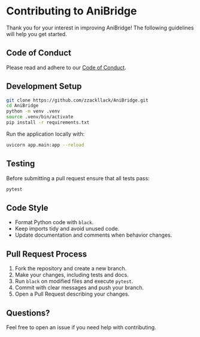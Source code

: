 # Contributing to AniBridge

Thank you for your interest in improving AniBridge! The following guidelines will help you get
started.

## Code of Conduct

Please read and adhere to our [Code of Conduct](CODE_OF_CONDUCT.md).

## Development Setup

```bash
git clone https://github.com/zzackllack/AniBridge.git
cd AniBridge
python -m venv .venv
source .venv/bin/activate
pip install -r requirements.txt
```

Run the application locally with:

```bash
uvicorn app.main:app --reload
```

## Testing

Before submitting a pull request ensure that all tests pass:

```bash
pytest
```

## Code Style

- Format Python code with `black`.
- Keep imports tidy and avoid unused code.
- Update documentation and comments when behavior changes.

## Pull Request Process

1. Fork the repository and create a new branch.
2. Make your changes, including tests and docs.
3. Run `black` on modified files and execute `pytest`.
4. Commit with clear messages and push your branch.
5. Open a Pull Request describing your changes.

## Questions?

Feel free to open an issue if you need help with contributing.
